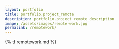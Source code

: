 ```yaml
---
layout: portfolio
title: portfolio.project_remote
description: portfolio.project_remote_description
image: /assets/images/remote-work.jpg
permalink: /remotework/
---
```

{% tf remotework.md %}
